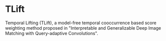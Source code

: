 # TLift
Temporal Lifting (TLift), a model-free temporal cooccurrence based score weighting method proposed in "Interpretable and Generalizable Deep Image Matching with Query-adaptive Convolutions".

